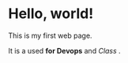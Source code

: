<!DOCTYPE html>
<html>
    <head>
        <title>My web page</title>
    </head>
    <body>
        <h1>Hello, world!</h1>
        <p>This is my first web page.</p>
        <p>It is a used 
             <strong> for Devops</strong> and <em> Class </em>.
        </p>
    </body>
</html>
